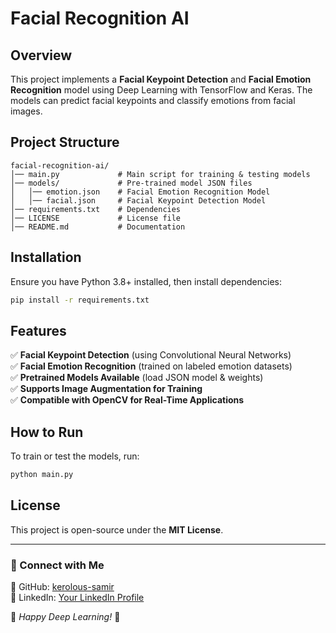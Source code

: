 # Facial Recognition AI

## Overview
This project implements a **Facial Keypoint Detection** and **Facial Emotion Recognition** model using Deep Learning with TensorFlow and Keras. The models can predict facial keypoints and classify emotions from facial images.

## Project Structure
```
facial-recognition-ai/
│── main.py             # Main script for training & testing models
│── models/             # Pre-trained model JSON files
│   │── emotion.json    # Facial Emotion Recognition Model
│   │── facial.json     # Facial Keypoint Detection Model
│── requirements.txt    # Dependencies
│── LICENSE             # License file
│── README.md           # Documentation
```

## Installation
Ensure you have Python 3.8+ installed, then install dependencies:

```bash
pip install -r requirements.txt
```

## Features
✅ **Facial Keypoint Detection** (using Convolutional Neural Networks)  
✅ **Facial Emotion Recognition** (trained on labeled emotion datasets)  
✅ **Pretrained Models Available** (load JSON model & weights)  
✅ **Supports Image Augmentation for Training**  
✅ **Compatible with OpenCV for Real-Time Applications**  

## How to Run
To train or test the models, run:
```bash
python main.py
```

## License
This project is open-source under the **MIT License**.

---

### 🔗 Connect with Me
📌 GitHub: [kerolous-samir](https://github.com/kerolous-samir)  
📌 LinkedIn: [Your LinkedIn Profile](https://www.linkedin.com/in/kerolous-samir-ai)  

🚀 *Happy Deep Learning!* 🎯
